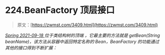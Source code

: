 <!--yml
category: 未分类
date: 0001-01-01 00:00:00
-->

# 224.BeanFactory 顶层接口

> 原文：[https://zwmst.com/3409.html](https://zwmst.com/3409.html)

   [ *Spring* ](https://zwmst.com/spring)*[ <time datetime="2021-09-18T14:37:52+08:00"> 2021-09-18 </time> ](https://zwmst.com/3409.html)  位于类结构树的顶端 ，它最主要的方法就是 getBean(String beanName)，该方法从容器中返回特定名称的 Bean，BeanFactory 的功能通过其他的接口得到不断扩展：*